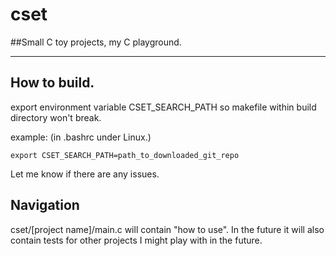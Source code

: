 # cset
##Small C toy projects, my C playground.


---

## How to build.
export environment variable CSET_SEARCH_PATH so makefile within build
directory won't break.

example: (in .bashrc under Linux.)

    export CSET_SEARCH_PATH=path_to_downloaded_git_repo

Let me know if there are any issues.

## Navigation
cset/[project name]/main.c will contain "how to use". In the future it will
also contain tests for other projects I might play with in the future.
